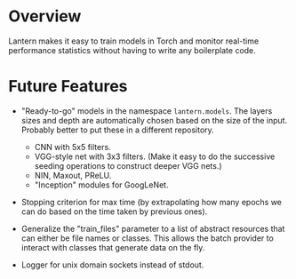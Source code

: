 # Overview

Lantern makes it easy to train models in Torch and monitor real-time performance
statistics without having to write any boilerplate code.

# Future Features

- "Ready-to-go" models in the namespace `lantern.models`. The layers sizes and
  depth are automatically chosen based on the size of the input. Probably
  better to put these in a different repository.
  - CNN with 5x5 filters.
  - VGG-style net with 3x3 filters. (Make it easy to do the successive seeding
    operations to construct deeper VGG nets.)
  - NIN, Maxout, PReLU.
  - "Inception" modules for GoogLeNet.

- Stopping criterion for max time (by extrapolating how many epochs we can do
  based on the time taken by previous ones).

- Generalize the "train_files" parameter to a list of abstract resources that
  can either be file names or classes. This allows the batch provider to
  interact with classes that generate data on the fly.

- Logger for unix domain sockets instead of stdout.
